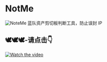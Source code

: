 # NotMe
![NoteMe](https://socialify.git.ci/BCLabsDev/KeyMesh/image?custom_language=TypeScript&font=Inter&forks=1&issues=1&language=1&name=1&owner=1&pattern=Circuit+Board&pulls=1&stargazers=1&theme=Light)
蓝队资产剪切板判断工具，防止误封 IP
## 🕊🕊🕊-请点击👇
[![Watch the video](http://i0.hdslb.com/bfs/archive/e26580ace83581f6e12a0d79385a60eedcb9126d.jpg@672w_378h_1c_!web-search-common-cover)](https://www.bilibili.com/video/BV1jEuqzMERD)  
